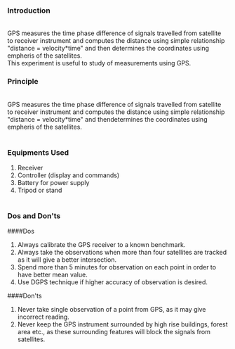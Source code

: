 ### Introduction
<br>
GPS measures the time phase difference of signals travelled from satellite to receiver instrument and computes the distance using simple relationship "distance = velocity*time" and then determines the coordinates using empheris of the satellites.<br>
This experiment is useful to study of measurements using GPS.<br>

### Principle
<br>
GPS measures the time phase difference of signals travelled from satellite to receiver instrument and computes the distance using simple relationship "distance = velocity*time" and thendetermines the coordinates using empheris of the satellites.<br><br>

### Equipments Used <br>

 1) Receiver<br>
 2) Controller (display and commands)<br>
 3) Battery for power supply<br>
 4) Tripod or stand<br><br>

### Dos and Don'ts<br>

####Dos<br>

1) Always calibrate the GPS receiver to a known benchmark.<br>
2) Always take the observations when more than four satellites are tracked as it will give a better intersection.<br>
3) Spend more than 5 minutes for observation on each point in order to have better mean value.<br>
4) Use DGPS technique if higher accuracy of observation is desired.<br>

####Don'ts<br>

1) Never take single observation of a point from GPS, as it may give incorrect reading.<br>
2) Never keep the GPS instrument surrounded by high rise buildings, forest area etc., as these surrounding features will block the signals from satellites.<br>
